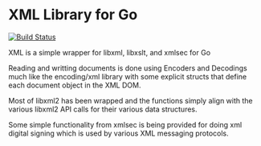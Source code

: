 # XML Library for Go

[![Build Status](https://secure.travis-ci.org/bfrog/xml.png)](http://travis-ci.org/jbussdieker/golibxml)

XML is a simple wrapper for libxml, libxslt, and xmlsec for Go

Reading and writting documents is done using Encoders and Decodings much like
the encoding/xml library with some explicit structs that define each document
object in the XML DOM.

Most of libxml2 has been wrapped and the functions simply align with the various
libxml2 API calls for their various data structures.

Some simple functionality from xmlsec is being provided for doing xml digital
signing which is used by various XML messaging protocols.
